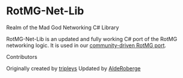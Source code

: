 # RotMG-Net-Lib
Realm of the Mad God Networking C# Library

RotMG-Net-Lib is an updated and fully working C# port of the RotMG networking logic. It is used in our [community-driven RotMG port](https://github.com/RealmDev/RotMG-Clone).

Contributors

Originally created by [tripleys](https://github.com/tripleys/RotMG-Net-Lib)
Updated by [AldeRoberge](https://github.com/AldeRoberge/RotMG-Net-Lib)
